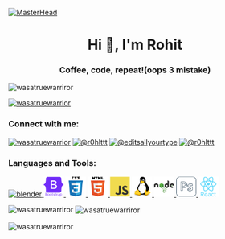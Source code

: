 [![MasterHead](https://free4kwallpapers.com/uploads/originals/2016/05/26/if-you-are-not-me-stay-away-from-my-computer-wallpaper.jpg)](https://rishavchanda.io)
<h1 align="center">Hi 👋, I'm Rohit</h1>
<h3 align="center">Coffee, code, repeat!(oops 3 mistake)</h3>
<p align="left"> <img src="https://komarev.com/ghpvc/?username=wasatruewarriror&label=Profile%20views&color=0e75b6&style=flat" alt="wasatruewarriror" /> </p>

<p align="left"> <a href="https://twitter.com/wasatruewarrior" target="blank"><img src="https://img.shields.io/twitter/follow/wasatruewarrior?logo=twitter&style=for-the-badge" alt="wasatruewarrior" /></a> </p>

<h3 align="left">Connect with me:</h3>
<p align="left">
<a href="https://twitter.com/wasatruewarrior" target="blank"><img align="center" src="https://raw.githubusercontent.com/rahuldkjain/github-profile-readme-generator/master/src/images/icons/Social/twitter.svg" alt="wasatruewarrior" height="30" width="40" /></a>
<a href="https://instagram.com/@r0hlttt" target="blank"><img align="center" src="https://raw.githubusercontent.com/rahuldkjain/github-profile-readme-generator/master/src/images/icons/Social/instagram.svg" alt="@r0hlttt" height="30" width="40" /></a>
<a href="https://www.youtube.com/c/@editsallyourtype" target="blank"><img align="center" src="https://raw.githubusercontent.com/rahuldkjain/github-profile-readme-generator/master/src/images/icons/Social/youtube.svg" alt="@editsallyourtype" height="30" width="40" /></a>
<a href="https://discord.gg/@r0hlttt" target="blank"><img align="center" src="https://raw.githubusercontent.com/rahuldkjain/github-profile-readme-generator/master/src/images/icons/Social/discord.svg" alt="@r0hlttt" height="30" width="40" /></a>
</p>

<h3 align="left">Languages and Tools:</h3>
<p align="left"> <a href="https://www.blender.org/" target="_blank" rel="noreferrer"> <img src="https://download.blender.org/branding/community/blender_community_badge_white.svg" alt="blender" width="40" height="40"/> </a> <a href="https://getbootstrap.com" target="_blank" rel="noreferrer"> <img src="https://raw.githubusercontent.com/devicons/devicon/master/icons/bootstrap/bootstrap-plain-wordmark.svg" alt="bootstrap" width="40" height="40"/> </a> <a href="https://www.w3schools.com/css/" target="_blank" rel="noreferrer"> <img src="https://raw.githubusercontent.com/devicons/devicon/master/icons/css3/css3-original-wordmark.svg" alt="css3" width="40" height="40"/> </a> <a href="https://www.w3.org/html/" target="_blank" rel="noreferrer"> <img src="https://raw.githubusercontent.com/devicons/devicon/master/icons/html5/html5-original-wordmark.svg" alt="html5" width="40" height="40"/> </a> <a href="https://developer.mozilla.org/en-US/docs/Web/JavaScript" target="_blank" rel="noreferrer"> <img src="https://raw.githubusercontent.com/devicons/devicon/master/icons/javascript/javascript-original.svg" alt="javascript" width="40" height="40"/> </a> <a href="https://www.linux.org/" target="_blank" rel="noreferrer"> <img src="https://raw.githubusercontent.com/devicons/devicon/master/icons/linux/linux-original.svg" alt="linux" width="40" height="40"/> </a> <a href="https://nodejs.org" target="_blank" rel="noreferrer"> <img src="https://raw.githubusercontent.com/devicons/devicon/master/icons/nodejs/nodejs-original-wordmark.svg" alt="nodejs" width="40" height="40"/> </a> <a href="https://www.photoshop.com/en" target="_blank" rel="noreferrer"> <img src="https://raw.githubusercontent.com/devicons/devicon/master/icons/photoshop/photoshop-line.svg" alt="photoshop" width="40" height="40"/> </a> <a href="https://reactjs.org/" target="_blank" rel="noreferrer"> <img src="https://raw.githubusercontent.com/devicons/devicon/master/icons/react/react-original-wordmark.svg" alt="react" width="40" height="40"/> </a> </p>

<p><img align="left" src="https://github-readme-stats.vercel.app/api/top-langs?username=wasatruewarriror&show_icons=true&locale=en&layout=compact" alt="wasatruewarriror" /></p>

<p>&nbsp;<img align="center" src="https://github-readme-stats.vercel.app/api?username=wasatruewarriror&show_icons=true&locale=en" alt="wasatruewarriror" /></p>

<p><img align="center" src="https://github-readme-streak-stats.herokuapp.com/?user=wasatruewarriror&" alt="wasatruewarriror" /></p>
